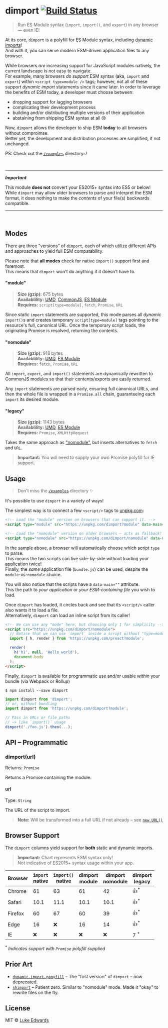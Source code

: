 # dimport [![Build Status](https://badgen.now.sh/travis/lukeed/dimport)](https://travis-ci.org/lukeed/dimport)

> Run ES Module syntax (`import`, `import()`, and `export`) in any browser &mdash; even IE!

At its core, `dimport` is a polyfill for ES Module syntax, including [dynamic imports](https://developer.mozilla.org/en-US/docs/Web/JavaScript/Reference/Statements/import#Dynamic_Imports)!<br>
And with it, you can serve modern ESM-driven application files to any browser.

While browsers _are_ increasing support for JavaScript modules natively, the current landscape is not easy to navigate.<br>
For example, many browsers _do support_ ESM syntax (aka, `import` and `export`) within `<script type=module />` tags; however, not all of these support _dynamic import_ statements since it came later.
In order to leverage the benefits of ESM today, a developer must choose between:

* dropping support for lagging browsers
* complicating their development process
* building and/or distributing multiple versions of their application
* abstaining from shipping ESM syntax at all :cry:

Now, `dimport` allows the developer to ship ESM **today** to all browsers without comproimse.<br>
Better yet, the development and distribution processes are simplified, if not unchanged.

PS: Check out the [`/examples`](/examples) directory~!

<br>

---

***Important***

This module **does not** convert your ES2015+ syntax into ES5 or below!<br>
While `dimport` may allow older browsers to parse and interpret the ESM format, it does nothing to make the _contents_ of your file(s) backwards compatible.

---

<br>

## Modes

There are three "versions" of `dimport`, each of which utilize different APIs and approaches to yield full ESM compatability.

Please note that **all modes** check for native `import()` support first and foremost.<br>
This means that `dimport` won't do anything if it doesn't have to.

#### "module"
> **Size (gzip):** 675 bytes<br>
> **Availablility:** [UMD](https://unpkg.com/dimport), [CommonJS](https://unpkg.com/dimport/dist/index.js), [ES Module](https://unpkg.com/dimport?module)<br>
> **Requires:** `script[type=module]`, `fetch`, `Promise`, `URL`

Since _static_ `import` statements are supported, this mode parses all _dynamic_ `import()`s and creates temporary `script[type=module]` tags pointing to the resource's full, canonical URL. Once the temporary script loads, the originating Promise is resolved, returning the contents.

#### "nomodule"
> **Size (gzip):** 918 bytes<br>
> **Availablility:** [UMD](https://unpkg.com/dimport/nomodule), [ES Module](https://unpkg.com/dimport/nomodule/index.mjs)<br>
> **Requires:** `fetch`, `Promise`, `URL`

All `import`, `export`, and `import()` statements are dynamically rewritten to CommonJS modules so that their contents/exports are easily returned.

Any `import` statements are parsed early, ensuring full canonical URLs, and then the whole file is wrapped in a `Promise.all` chain, guaranteeing each `import` its desired module.

#### "legacy"
> **Size (gzip):** 1143 bytes<br>
> **Availablility:** [UMD](https://unpkg.com/dimport/legacy), [ES Module](https://unpkg.com/dimport/legacy/index.mjs)<br>
> **Requires:** `Promise`, `XMLHttpRequest`

Takes the same approach as ["nomodule"](#nomodule), but inserts alternatives to `fetch` and `URL`.

> **Important:** You will need to supply your own Promise polyfill for IE support.


## Usage

> Don't miss the [`/examples`](/examples) directory :sparkles:

It's possible to use `dimport` in a variety of ways!

The simplest way is to connect a few `<script/>` tags to [unpkg.com](https://unpkg.com/):

```html
<!-- Load the "module" version on browsers that can support it. -->
<script type="module" src="https://unpkg.com/dimport?module" data-main="/bundle.js"></script>

<!-- Load the "nomodule" version on older browsers – acts as fallback! -->
<script type="nomodule" src="https://unpkg.com/dimport/nomodule" data-main="/bundle.js"></script>
```

In the sample above, a browser will automatically choose which script `type` to parse.<br>
This means the two scripts can live side-by-side without loading your application twice!<br>
Finally, the _same_ application file (`bundle.js`) can be used, despite the `module`-vs-`nomodule` choice.

You will also notice that the scripts have a `data-main=""` attribute.<br>
This the path to _your application_ or _your ESM-containing file_ you wish to load.

Once `dimport` has loaded, it circles back and see that its `<script/>` caller also wants it to load a file.<br>
Alternatively, `dimport` can load an inline script from its caller!

```html
<!-- We can use any "mode" here, but choosing only 1 for simplicity -->
<script src="https://unpkg.com/dimport/nomodule">
  // Notice that we can use `import` inside a script without "type=module"
  import { h, render } from 'https://unpkg.com/preact?module';

  render(
    h('h1', null, 'Hello world'),
    document.body
  );
</script>
```

Finally, `dimport` is available for programmatic use and/or usable _within_ your bundle (via Webpack or Rollup)

```
$ npm install --save dimport
```

```js
import dimport from 'dimport';
// or, without bundling
import dimport from 'https://unpkg.com/dimport?module';

// Pass in URLs or file paths
// ~> like `import()` usage
dimport('./foo.js').then(...);
```


## API – Programmatic

### dimport(url)

Returns: `Promise`

Returns a Promise containing the module.

<!-- > **Note:** The Promise-requestor is cached for instant reuse. -->

#### url
Type: `String`

The URL of the script to import.

> **Note:** Will be transformed into a full URL if not already – see [`new URL()`](https://developer.mozilla.org/en-US/docs/Web/API/URL/URL#Examples)


## Browser Support

The `dimport` columns yield support for **both** static and dynamic imports.

> **Important:** Chart represents ESM syntax only!<br>Not indicative of ES2015+ syntax usage within your app.

| Browser | `import`<br>native | `import()`<br>native | dimport<br>module | dimport<br>nomodule | dimport<br>legacy |
|---------|--------------------|----------------------|-------------------|---------------------|-------------------|
| Chrome  | 61                 | 63                   | 61                | 42                  | :+1:<sup>*</sup>  |
| Safari  | 10.1               | 11.1                 | 10.1              | 10.1                | :+1:<sup>*</sup>  |
| Firefox | 60                 | 67                   | 60                | 39                  | :+1:<sup>*</sup>  |
| Edge    | 16                 | :x:                  | 16                | 14                  | :+1:<sup>*</sup>  |
| IE      | :x:                | :x:                  | :x:               | :x:                 | 7 <sup>*</sup>     |

<sup>*</sup> _Indicates support with `Promise` polyfill supplied_


## Prior Art

* [`dynamic-import-ponyfill`](https://www.npmjs.com/package/dynamic-import-ponyfill) – The "first version" of `dimport` – now deprecated.
* [`shimport`](https://github.com/Rich-Harris/shimport) – Patient zero. Similar to "nomodule" mode. Made it "okay" to rewrite files on the fly.

## License

MIT © [Luke Edwards](https://lukeed.com)
